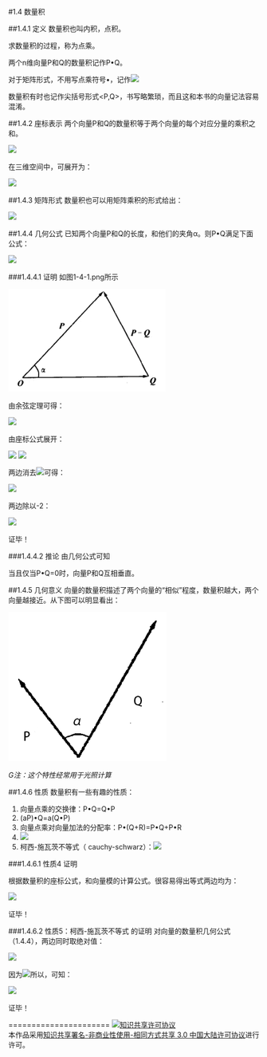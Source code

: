 #1.4 数量积

##1.4.1 定义
数量积也叫内积，点积。

求数量积的过程，称为点乘。

两个n维向量P和Q的数量积记作P•Q。

对于矩阵形式，不用写点乘符号•，记作<img src="http://latex.codecogs.com/gif.latex?$${P^T}Q$$">

数量积有时也记作尖括号形式\<P,Q\>，书写略繁琐，而且这和本书的向量记法容易混淆。

##1.4.2 座标表示
两个向量P和Q的数量积等于两个向量的每个对应分量的乘积之和。

<img src="http://latex.codecogs.com/gif.latex?P \cdot Q = \sum\limits_{i = 1}^n {{P_i}{Q_i}} ">

在三维空间中，可展开为：

<img src="http://latex.codecogs.com/gif.latex?P \cdot Q = {P_x}{Q_x} + {P_y}{Q_y} + {P_z}{Q_z}">

##1.4.3 矩阵形式
数量积也可以用矩阵乘积的形式给出：

<img src="http://latex.codecogs.com/gif.latex? $${P^T}Q = \left[ {\begin{array}{*{20}{c}}
{{P_1}}&{{P_2}}& \cdots &{{P_n}}
\end{array}} \right]\left[ {\begin{array}{*{20}{c}}
{{Q_1}}\\
{{Q_2}}\\
 \vdots \\
{{Q_n}}
\end{array}} \right]$$ ">


##1.4.4 几何公式
已知两个向量P和Q的长度，和他们的夹角α。则P•Q满足下面公式：

<img src="http://latex.codecogs.com/gif.latex?P \cdot Q = \left| P \right|\left| Q \right|\cos \alpha ">

###1.4.4.1 证明
如图1-4-1.png所示

![替代文本](pic/1-4-1.png "1-4-1.png")

由余弦定理可得：

<img src="http://latex.codecogs.com/gif.latex?{\left| {P - Q} \right|^2} = {\left| P \right|^2} + {\left| Q \right|^2} - 2\left| P \right|\left| Q \right|\cos \alpha ">

由座标公式展开：

<img src="http://latex.codecogs.com/gif.latex?\sum\limits_{i = 1}^n {{{\left( {{P_i} - {Q_i}} \right)}^2}}  = \sum\limits_{i = 1}^n {{P_i}^2}  + \sum\limits_{i = 1}^n {{Q_i}^2}  - 2\left| P \right|\left| Q \right|\cos \alpha ">

<img src="http://latex.codecogs.com/gif.latex?\sum\limits_{i = 1}^n {{P_i}^2}  + \sum\limits_{i = 1}^n {{Q_i}^2}  - 2\sum\limits_{i = 1}^n {{P_i}{Q_i}}  = \sum\limits_{i = 1}^n {{P_i}^2}  + \sum\limits_{i = 1}^n {{Q_i}^2}  - 2\left| P \right|\left| Q \right|\cos \alpha ">

两边消去<img src="http://latex.codecogs.com/gif.latex?\sum\limits_{i = 1}^n {{P_i}^2}  + \sum\limits_{i = 1}^n {{Q_i}^2} ">可得：

<img src="http://latex.codecogs.com/gif.latex? - 2\sum\limits_{i = 1}^n {{P_i}{Q_i}}  =  - 2\left| P \right|\left| Q \right|\cos \alpha ">

两边除以-2：

<img src="http://latex.codecogs.com/gif.latex?\sum\limits_{i = 1}^n {{P_i}{Q_i}}  =  \left| P \right|\left| Q \right|\cos \alpha ">

证毕！

###1.4.4.2 推论
由几何公式可知

当且仅当P•Q=0时，向量P和Q互相垂直。

##1.4.5 几何意义
向量的数量积描述了两个向量的“相似”程度，数量积越大，两个向量越接近。从下图可以明显看出：

![替代文本](pic/1-4-2.png "1-4-2.png")

*G注：这个特性经常用于光照计算*

##1.4.6 性质
数量积有一些有趣的性质：

1. 向量点乘的交换律：P•Q=Q•P
2. (aP)•Q=a(Q•P)
3. 向量点乘对向量加法的分配率：P•(Q+R)=P•Q+P•R
4. <img src="http://latex.codecogs.com/gif.latex?P \cdot P = {\left| P \right|^2}">
5. 柯西-施瓦茨不等式（ cauchy-schwarz）：<img src="http://latex.codecogs.com/gif.latex?\left| {P \cdot Q} \right| \le \left| P \right|\left| Q \right|">

###1.4.6.1 性质4 证明

根据数量积的座标公式，和向量模的计算公式。很容易得出等式两边均为：

<img src="http://latex.codecogs.com/gif.latex?P_x^2 + P_y^2">

证毕！

###1.4.6.2 性质5：柯西-施瓦茨不等式 的证明
对向量的数量积几何公式（1.4.4），两边同时取绝对值：

<img src="http://latex.codecogs.com/gif.latex?\left| {P \cdot Q} \right| = \left| P \right|\left| Q \right|\left| {\cos \alpha } \right|">

因为<img src="http://latex.codecogs.com/gif.latex?\left| {\cos \alpha } \right| \le 1">所以，可知：

<img src="http://latex.codecogs.com/gif.latex?\left| {P \cdot Q} \right| \le \left| P \right|\left| Q \right|">

证毕！

======================
<a rel="license" href="http://creativecommons.org/licenses/by-nc-sa/3.0/cn/"><img alt="知识共享许可协议" style="border-width:0" src="https://i.creativecommons.org/l/by-nc-sa/3.0/cn/88x31.png" /></a><br />本作品采用<a rel="license" href="http://creativecommons.org/licenses/by-nc-sa/3.0/cn/">知识共享署名-非商业性使用-相同方式共享 3.0 中国大陆许可协议</a>进行许可。

